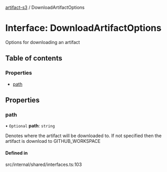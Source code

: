 [artifact-s3](../README.md) / DownloadArtifactOptions

# Interface: DownloadArtifactOptions

Options for downloading an artifact

## Table of contents

### Properties

- [path](DownloadArtifactOptions.md#path)

## Properties

### path

• `Optional` **path**: `string`

Denotes where the artifact will be downloaded to. If not specified then the artifact is download to GITHUB_WORKSPACE

#### Defined in

src/internal/shared/interfaces.ts:103
